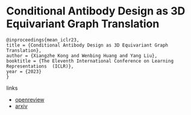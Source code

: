 # Conditional Antibody Design as 3D Equivariant Graph Translation

```
@inproceedings{mean_iclr23,
title = {Conditional Antibody Design as 3D Equivariant Graph Translation},
author = {Xiangzhe Kong and Wenbing Huang and Yang Liu},
booktitle = {The Eleventh International Conference on Learning Representations  (ICLR)},
year = {2023}
}
```

links
- [openreview](https://openreview.net/forum?id=LFHFQbjxIiP)
- [arxiv](https://arxiv.org/abs/2208.06073)

